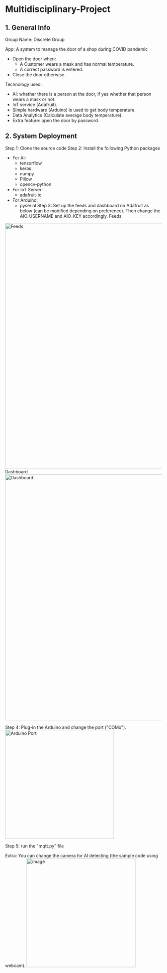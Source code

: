 # Multidisciplinary-Project

## 1. General Info
Group Name: Discrete Group

App: A system to manage the door of a shop during COVID pandemic
  - Open the door when:
    + A Customer wears a mask and has normal temperature.
    + A correct password is entered.
  - Close the door otherwise.

Technology used:
  - AI: whether there is a person at the door, if yes whether that person wears a mask or not.
  - IoT service (Adafruit).
  - Simple hardware (Arduino) is used to get body temperature.
  - Data Analytics (Calculate average body temperature).
  - Extra feature: open the door by password.

## 2. System Deployment
Step 1: Clone the source code
Step 2: Install the following Python packages
  - For AI:
    + tensorflow
    + keras
    + numpy
    + Pillow
    + opencv-python
  - For IoT Server:
    + adafruit-io
  - For Arduino:
    + pyserial
Step 3: Set up the feeds and dashboard on Adafruit as below (can be modified depending on preference). Then change the AIO_USERNAME and AIO_KEY accordingly.
Feeds
<img width="790" alt="Feeds" src="https://github.com/xiinthanh/Multidisciplinary-Project/assets/118944173/2e06be94-92f4-4ca2-b785-45f986748e41">
Dashboard
<img width="790" alt="Dashboard" src="https://github.com/xiinthanh/Multidisciplinary-Project/assets/118944173/16781d74-c346-4d86-b355-e133803786e5">

Step 4: Plug-in the Arduino and change the port ("COMx").
<img width="350" alt="Arduino Port" src="https://github.com/xiinthanh/Multidisciplinary-Project/assets/118944173/e4f64fb0-4545-41c6-9007-3ce0002a67a1">

Step 5: run the "mqtt.py" file

Extra: You can change the camera for AI detecting (the sample code using webcam).
<img width="350" alt="image" src="https://github.com/xiinthanh/Multidisciplinary-Project/assets/118944173/fcec2503-3d7a-4e98-9e99-ce5a714c89ea">
